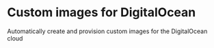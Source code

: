# Custom images for DigitalOcean
Automatically create and provision custom images for the DigitalOcean cloud
